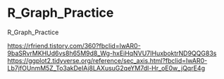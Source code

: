 # R_Graph_Practice
R_Graph_Practice

https://rfriend.tistory.com/360?fbclid=IwAR0-9baSRvrMKHUd6vs8h65M9d8_Wg-hxEiHqNVU7IHuxboktrND9QQG83s
https://ggplot2.tidyverse.org/reference/sec_axis.html?fbclid=IwAR0-Lb7jfOUnmM5Z_To3akDeIAj8LAXusuG2qeYM7dl-Hr_oE0w_jQqrE4g
